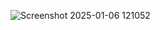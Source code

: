 ![Screenshot 2025-01-06 121052](https://github.com/user-attachments/assets/9c2454e0-902c-4c5d-b34a-94de55dcbb44)
